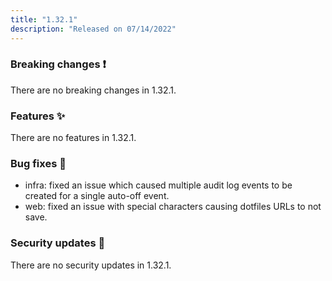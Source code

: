 ```yaml
---
title: "1.32.1"
description: "Released on 07/14/2022"
---
```


### Breaking changes ❗

There are no breaking changes in 1.32.1.

### Features ✨

There are no features in 1.32.1.

### Bug fixes 🐛

- infra: fixed an issue which caused multiple audit log events to be created for
  a single auto-off event.
- web: fixed an issue with special characters causing dotfiles URLs to not save.

### Security updates 🔐

There are no security updates in 1.32.1.
